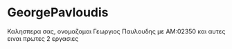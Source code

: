 # GeorgePavloudis
Καλησπερα σας, ονομαζομαι Γεωργιος Παυλουδης με ΑΜ:02350 και αυτες ειναι πρωτες 2 εργασιες

